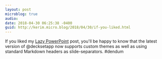 ```yaml
---
layout: post
microblog: true
audio: 
date: 2018-04-30 06:25:38 -0400
guid: http://kerim.micro.blog/2018/04/30/if-you-liked.html
---
```

If you liked my [Lazy PowerPoint](https://anthrodendum.org/2018/02/22/lazy-powerpoint-working-with-text-4/) post, you'll be happy to know that the latest version of @decksetapp now supports custom themes as well as using standard Markdown headers as slide-separators. #dendum 
